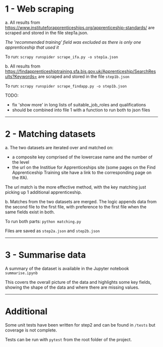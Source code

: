1 - Web scraping
===
a. All results from https://www.instituteforapprenticeships.org/apprenticeship-standards/ are
scraped and stored in the file step1a.json.

*The 'recommended training' field was excluded as there is only one apprenticeship that
used it*

To run: ```scrapy runspider scrape_ifa.py -o step1a.json```


b. All results from https://findapprenticeshiptraining.sfa.bis.gov.uk/Apprenticeship/SearchResults?Keywords=
are scraped and stored in the file ```step1b.json```

To run: ```scrapy runspider scrape_findapp.py -o step1b.json```

TODO:
- fix 'show more' in long lists of suitable_job_roles and qualifications
- should be combined into file 1 with a function to run both to json files
---

2 - Matching datasets
===
a. The two datasets are iterated over and matched on:
- a composite key comprised of the lowercase name and the number of the level
- the url on the Institiue for Apprenticeships site (some pages on the Find Apprenticeship
Training site have a link to the corresponding page on the IfA).

The url match is the more effective method, with the key matching just picking
up 1 additional apprenticeship.

b. Matches from the two datasets are merged. The logic appends data from the second file
to the first file, with preference to the first file when the same fields exist in both.

To run both parts: ```python matching.py```

Files are saved as ```step2a.json``` and ```step2b.json```

---

3 - Summarise data
===
A summary of the dataset is available in the Jupyter notebook ```summarise.ipynb```

This covers the overall picture of the data and highlights some key fields,
showing the shape of the data and where there are missing values.

---

Additional
===
Some unit tests have been written for step2 and can be found in ```/tests``` but coverage is not complete.

Tests can be run with ```pytest``` from the root folder of the project.
